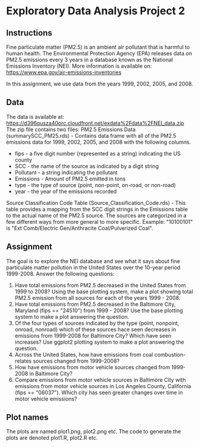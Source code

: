 Exploratory  Data Analysis Project 2
====================================

Instructions
------------
Fine particulate matter (PM2.5) is an ambient air pollutant that is harmful to human health. The Environmental Protection Agency (EPA) releases data on PM2.5 emissions every 3 years in a database known as the National Emissions Inventory (NEI). More information is available on: https://www.epa.gov/air-emissions-inventories

In this assignment, we use data from the years 1999, 2002, 2005, and 2008.

Data
----
The data is available at: https://d396qusza40orc.cloudfront.net/exdata%2Fdata%2FNEI_data.zip
The zip file contains two files:
PM2.5 Emissions Data (summarySCC_PM25.rds) - Contains data frame with all of the PM2.5 emissions data for 1999, 2002, 2005, and 2008 with the following columns.  
* fips - a five digit number (represented as a string) indicating the US county  
* SCC - the name of the source as indicated by a digit string   
* Pollutant - a string indicating the pollutant  
* Emissions - Amount of PM2.5 emitted in tons  
* type - the type of source (point, non-point, on-road, or non-road)  
* year - the year of the emissions recorded  

Source Classification Code Table (Source_Classification_Code.rds) - This table provides a mapping from the SCC digit strings in the Emissions table to the actual name of the PM2.5 source. The sources are categorized in a few different ways from more general to more specific. Example: "10100101" is "Ext Comb/Electric Gen/Anthracite Coal/Pulverized Coal".

Assignment
----------
The goal is to explore the NEI database and see what it says about fine particulate matter pollution in the United States over the 10-year period 1999-2008. Answer the following questions:  
1. Have total emissions from PM2.5 decreased in the United States from 1999 to 2008? Using the base plotting system, make a plot showing total PM2.5 emission from all sources for each of the years 1999 - 2008.  
2. Have total emissions from PM2.5 decreased in the Baltimore City, Maryland (fips == "24510") from 1999 - 2008? Use the base plotting system to make a plot answering the question.  
3. Of the four types of sources indicated by the type (point, nonpoint, onroad, nonroad) which of these sources hace seen decreases in emissions from 1999-2008 for Baltimore City? Which have seen increases? Use ggplot2 plotting system to make a plot answering the question.  
4. Across the United States, how have emissions from coal combustion-relates sources changed from 1999-2008?  
5. How have emissions from motor vehicle sources changed from 1999-2008 in Baltimore City?  
6. Compare emissions from motor vehicle sources in Baltimore City with emissions from motor vehicle sources in Los Angeles County, California (fips == "06037"). Which city has seen greater changes over time in motor vehicle emissions?  

Plot names
----------
The plots are named plot1.png, plot2.png etc. 
The code to generate the plots are denoted plot1.R, plot2.R etc.
